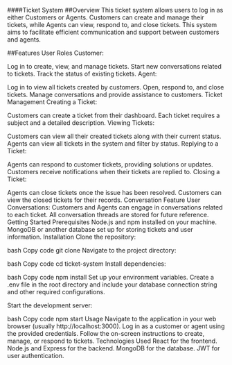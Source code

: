 ####Ticket System
##Overview
This ticket system allows users to log in as either Customers or Agents. Customers can create and manage their tickets, while Agents can view, respond to, and close tickets. This system aims to facilitate efficient communication and support between customers and agents.

##Features
User Roles
Customer:

Log in to create, view, and manage tickets.
Start new conversations related to tickets.
Track the status of existing tickets.
Agent:

Log in to view all tickets created by customers.
Open, respond to, and close tickets.
Manage conversations and provide assistance to customers.
Ticket Management
Creating a Ticket:

Customers can create a ticket from their dashboard.
Each ticket requires a subject and a detailed description.
Viewing Tickets:

Customers can view all their created tickets along with their current status.
Agents can view all tickets in the system and filter by status.
Replying to a Ticket:

Agents can respond to customer tickets, providing solutions or updates.
Customers receive notifications when their tickets are replied to.
Closing a Ticket:

Agents can close tickets once the issue has been resolved.
Customers can view the closed tickets for their records.
Conversation Feature
User Conversations:
Customers and Agents can engage in conversations related to each ticket.
All conversation threads are stored for future reference.
Getting Started
Prerequisites
Node.js and npm installed on your machine.
MongoDB or another database set up for storing tickets and user information.
Installation
Clone the repository:

bash
Copy code
git clone <repository-url>
Navigate to the project directory:

bash
Copy code
cd ticket-system
Install dependencies:

bash
Copy code
npm install
Set up your environment variables. Create a .env file in the root directory and include your database connection string and other required configurations.

Start the development server:

bash
Copy code
npm start
Usage
Navigate to the application in your web browser (usually http://localhost:3000).
Log in as a customer or agent using the provided credentials.
Follow the on-screen instructions to create, manage, or respond to tickets.
Technologies Used
React for the frontend.
Node.js and Express for the backend.
MongoDB for the database.
JWT for user authentication.
